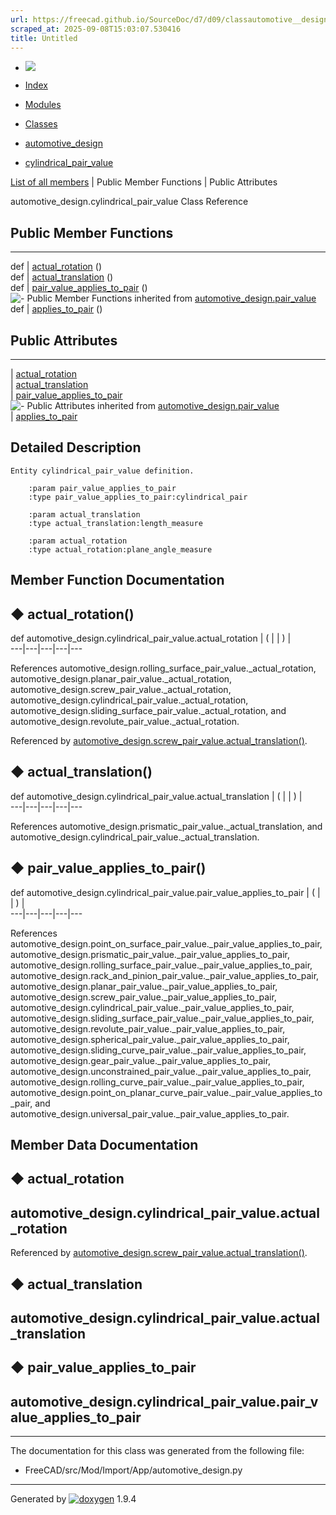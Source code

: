 ```yaml
---
url: https://freecad.github.io/SourceDoc/d7/d09/classautomotive__design_1_1cylindrical__pair__value.html
scraped_at: 2025-09-08T15:03:07.530416
title: Untitled
---
```


  * [ ![](https://www.freecad.org/svg/logo-freecad.svg) ](https://freecadweb.org "FreeCAD")
  * [Index](../../index.html "Index")
  * [Modules](../../modules.html "Modules list")
  * [Classes](../../annotated.html "Annotated list")

  * [automotive_design](../../d4/ddf/namespaceautomotive__design.html)
  * [cylindrical_pair_value](../../d7/d09/classautomotive__design_1_1cylindrical__pair__value.html)

[List of all members](../../dc/d24/classautomotive__design_1_1cylindrical__pair__value-members.html) | Public Member Functions | Public Attributes

automotive_design.cylindrical_pair_value Class Reference

##  Public Member Functions  
  
---  
def | [actual_rotation](../../d7/d09/classautomotive__design_1_1cylindrical__pair__value.html#a3b6cbe800db5738da6a8ce55942c20ca) ()  
def | [actual_translation](../../d7/d09/classautomotive__design_1_1cylindrical__pair__value.html#a2c064f127108b02a76a76bb6de4d5a2e) ()  
def | [pair_value_applies_to_pair](../../d7/d09/classautomotive__design_1_1cylindrical__pair__value.html#a6272e17b7ae9ea1c8ccb8c28810facbf) ()  
![-](../../closed.png) Public Member Functions inherited from
[automotive_design.pair_value](../../db/de8/classautomotive__design_1_1pair__value.html)  
def | [applies_to_pair](../../db/de8/classautomotive__design_1_1pair__value.html#ac72d51f14b9a115645f17d03853905b0) ()  
  
##  Public Attributes  
  
---  
|
[actual_rotation](../../d7/d09/classautomotive__design_1_1cylindrical__pair__value.html#a874d32ac5acf68a824db53729be5fcb9)  
|
[actual_translation](../../d7/d09/classautomotive__design_1_1cylindrical__pair__value.html#acc41da1eac616cf10d5ae998b249591e)  
|
[pair_value_applies_to_pair](../../d7/d09/classautomotive__design_1_1cylindrical__pair__value.html#aefe2a32dc5927ed28b722588d7992d1f)  
![-](../../closed.png) Public Attributes inherited from
[automotive_design.pair_value](../../db/de8/classautomotive__design_1_1pair__value.html)  
|
[applies_to_pair](../../db/de8/classautomotive__design_1_1pair__value.html#a106ebf8650036d6170ceb14ab03178be)  
  
## Detailed Description

    
    
    Entity cylindrical_pair_value definition.
    
        :param pair_value_applies_to_pair
        :type pair_value_applies_to_pair:cylindrical_pair
    
        :param actual_translation
        :type actual_translation:length_measure
    
        :param actual_rotation
        :type actual_rotation:plane_angle_measure

## Member Function Documentation

## ◆ actual_rotation()

def automotive_design.cylindrical_pair_value.actual_rotation  | ( | | ) |   
---|---|---|---|---  
  
References automotive_design.rolling_surface_pair_value._actual_rotation,
automotive_design.planar_pair_value._actual_rotation,
automotive_design.screw_pair_value._actual_rotation,
automotive_design.cylindrical_pair_value._actual_rotation,
automotive_design.sliding_surface_pair_value._actual_rotation, and
automotive_design.revolute_pair_value._actual_rotation.

Referenced by
[automotive_design.screw_pair_value.actual_translation()](../../de/d90/classautomotive__design_1_1screw__pair__value.html#a8669a1a3468644eae5316a4e8da63891).

## ◆ actual_translation()

def automotive_design.cylindrical_pair_value.actual_translation  | ( | | ) |   
---|---|---|---|---  
  
References automotive_design.prismatic_pair_value._actual_translation, and
automotive_design.cylindrical_pair_value._actual_translation.

## ◆ pair_value_applies_to_pair()

def automotive_design.cylindrical_pair_value.pair_value_applies_to_pair  | ( | | ) |   
---|---|---|---|---  
  
References
automotive_design.point_on_surface_pair_value._pair_value_applies_to_pair,
automotive_design.prismatic_pair_value._pair_value_applies_to_pair,
automotive_design.rolling_surface_pair_value._pair_value_applies_to_pair,
automotive_design.rack_and_pinion_pair_value._pair_value_applies_to_pair,
automotive_design.planar_pair_value._pair_value_applies_to_pair,
automotive_design.screw_pair_value._pair_value_applies_to_pair,
automotive_design.cylindrical_pair_value._pair_value_applies_to_pair,
automotive_design.sliding_surface_pair_value._pair_value_applies_to_pair,
automotive_design.revolute_pair_value._pair_value_applies_to_pair,
automotive_design.spherical_pair_value._pair_value_applies_to_pair,
automotive_design.sliding_curve_pair_value._pair_value_applies_to_pair,
automotive_design.gear_pair_value._pair_value_applies_to_pair,
automotive_design.unconstrained_pair_value._pair_value_applies_to_pair,
automotive_design.rolling_curve_pair_value._pair_value_applies_to_pair,
automotive_design.point_on_planar_curve_pair_value._pair_value_applies_to_pair,
and automotive_design.universal_pair_value._pair_value_applies_to_pair.

## Member Data Documentation

## ◆ actual_rotation

automotive_design.cylindrical_pair_value.actual_rotation  
---  
  
Referenced by
[automotive_design.screw_pair_value.actual_translation()](../../de/d90/classautomotive__design_1_1screw__pair__value.html#a8669a1a3468644eae5316a4e8da63891).

## ◆ actual_translation

automotive_design.cylindrical_pair_value.actual_translation  
---  
  
## ◆ pair_value_applies_to_pair

automotive_design.cylindrical_pair_value.pair_value_applies_to_pair  
---  
  
* * *

The documentation for this class was generated from the following file:

  * FreeCAD/src/Mod/Import/App/automotive_design.py

* * *

Generated by
[![doxygen](../../doxygen.svg)](https://www.doxygen.org/index.html) 1.9.4

